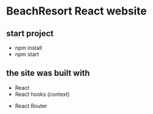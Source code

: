 # BeachResort React website

## start project

- npm install
- npm start

## the site was built with

- React
- React hooks (context)

* React Router
